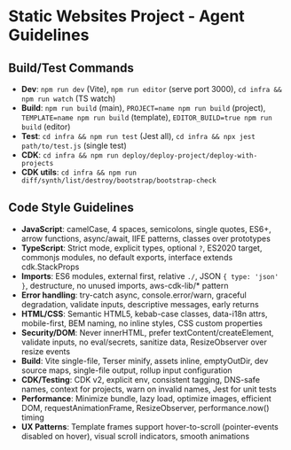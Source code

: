 # Static Websites Project - Agent Guidelines

## Build/Test Commands
- **Dev**: `npm run dev` (Vite), `npm run editor` (serve port 3000), `cd infra && npm run watch` (TS watch)
- **Build**: `npm run build` (main), `PROJECT=name npm run build` (project), `TEMPLATE=name npm run build` (template), `EDITOR_BUILD=true npm run build` (editor)
- **Test**: `cd infra && npm run test` (Jest all), `cd infra && npx jest path/to/test.js` (single test)
- **CDK**: `cd infra && npm run deploy/deploy-project/deploy-with-projects`
- **CDK utils**: `cd infra && npm run diff/synth/list/destroy/bootstrap/bootstrap-check`

## Code Style Guidelines
- **JavaScript**: camelCase, 4 spaces, semicolons, single quotes, ES6+, arrow functions, async/await, IIFE patterns, classes over prototypes
- **TypeScript**: Strict mode, explicit types, optional `?`, ES2020 target, commonjs modules, no default exports, interface extends cdk.StackProps
- **Imports**: ES6 modules, external first, relative `./`, JSON `{ type: 'json' }`, destructure, no unused imports, aws-cdk-lib/* pattern
- **Error handling**: try-catch async, console.error/warn, graceful degradation, validate inputs, descriptive messages, early returns
- **HTML/CSS**: Semantic HTML5, kebab-case classes, data-i18n attrs, mobile-first, BEM naming, no inline styles, CSS custom properties
- **Security/DOM**: Never innerHTML, prefer textContent/createElement, validate inputs, no eval/secrets, sanitize data, ResizeObserver over resize events
- **Build**: Vite single-file, Terser minify, assets inline, emptyOutDir, dev source maps, single-file output, rollup input configuration
- **CDK/Testing**: CDK v2, explicit env, consistent tagging, DNS-safe names, context for projects, warn on invalid names, Jest for unit tests
- **Performance**: Minimize bundle, lazy load, optimize images, efficient DOM, requestAnimationFrame, ResizeObserver, performance.now() timing
- **UX Patterns**: Template frames support hover-to-scroll (pointer-events disabled on hover), visual scroll indicators, smooth animations
